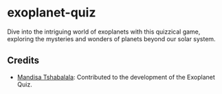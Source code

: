 # exoplanet-quiz
Dive into the intriguing world of exoplanets with this quizzical game, exploring the mysteries and wonders of planets beyond our solar system. 
## Credits
- [Mandisa Tshabalala](https://github.com/Mandisalovet): Contributed to the development of the Exoplanet Quiz.
